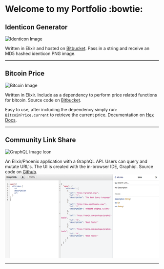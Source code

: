# Welcome to my Portfolio :bowtie:

## Identicon Generator

![Identicon Image](https://i.imgur.com/CFVt84cs.png)

Written in Elixir and hosted on [Bitbucket](https://bitbucket.org/EssenceOfChaos/identicon).
Pass in a string and receive an MD5 hashed identicon PNG image.

---

## Bitcoin Price

![Bitcoin Image](https://i.imgur.com/XVMWJW8s.jpg)

Written in Elixir. Include as a dependency to perform price related functions for bitcoin. Source code on [Bitbucket](https://bitbucket.org/EssenceOfChaos/bitcoin_price).

Easy to use, after including the dependency simply run: `BitcoinPrice.current` to retrieve the current price. Documentation on [Hex Docs](https://hexdocs.pm/bitcoin_price/BitcoinPrice.html).

---

## Community Link Share

![GraphQL Image Icon](https://i.imgur.com/S5jNitzs.png)

An Elixir/Phoenix application with a GraphQL API. Users can query and mutate URL's. The UI is created with the in-browser IDE, Graphiql. Source code on [Github](https://github.com/EssenceOfChaos/community).
![screenshot](https://github.com/EssenceOfChaos/community/blob/master/assets/images/screenshot.png)

---
